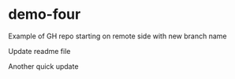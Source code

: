 # demo-four
Example of GH repo starting on remote side with new branch name 

Update readme file

Another quick update 
